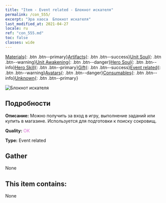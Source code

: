 ```yaml
---
title: "Item - Event related - Блокнот искателя"
permalink: /con_555/
excerpt: "Эра хаоса  Блокнот искателя"
last_modified_at: 2021-04-27
locale: ru
ref: "con_555.md"
toc: false
classes: wide
---
```

 [Materials](/ItemsRU/){: .btn .btn--primary}[Artifacts](/ItemsRU/Artifacts/){: .btn .btn--success}[Unit Soul](/ItemsRU/UnitSoul/){: .btn .btn--warning}[Unit Awakening](/ItemsRU/UnitAwakening/){: .btn .btn--danger}[Hero Soul](/ItemsRU/HeroSoul/){: .btn .btn--info}[Hero Skill](/ItemsRU/HeroSkill/){: .btn .btn--primary}[Gift](/ItemsRU/Gift/){: .btn .btn--success}[Event related](/ItemsRU/Events/){: .btn .btn--warning}[Avatars](/ItemsRU/Avatars/){: .btn .btn--danger}[Consumables](/ItemsRU/Consumables/){: .btn .btn--info}[Unknown](/ItemsRU/Unknown/){: .btn .btn--primary}

 ![Блокнот искателя](/images/t/i_10041.png)

## Подробности
 **Описание:** Можно получить за вход в игру, выполнение заданий или купить в магазине. Используется для подготовки к поиску сокровищ.

 **Quality:** <span style="color: #DA70D6">OK</span>

 **Type:** Event related

## Gather

  None

## This item contains:

  None

